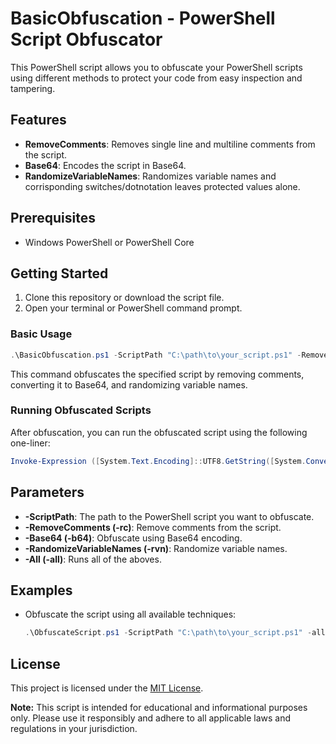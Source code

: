 
# BasicObfuscation - PowerShell Script Obfuscator

This PowerShell script allows you to obfuscate your PowerShell scripts using different methods to protect your code from easy inspection and tampering.

## Features

- **RemoveComments**: Removes single line and multiline comments from the script.
- **Base64**: Encodes the script in Base64.
- **RandomizeVariableNames**: Randomizes variable names and corrisponding switches/dotnotation leaves protected values alone.

## Prerequisites

- Windows PowerShell or PowerShell Core

## Getting Started

1. Clone this repository or download the script file.
2. Open your terminal or PowerShell command prompt.

### Basic Usage

```powershell
.\BasicObfuscation.ps1 -ScriptPath "C:\path\to\your_script.ps1" -RemoveComments -Base64 -RandomizeVariableNames
```

This command obfuscates the specified script by removing comments, converting it to Base64, and randomizing variable names.

### Running Obfuscated Scripts

After obfuscation, you can run the obfuscated script using the following one-liner:

```powershell
Invoke-Expression ([System.Text.Encoding]::UTF8.GetString([System.Convert]::FromBase64String((Get-Content -Raw -Path "obfuscated.ps1")))
```

## Parameters

- **-ScriptPath**: The path to the PowerShell script you want to obfuscate.
- **-RemoveComments (-rc)**: Remove comments from the script.
- **-Base64 (-b64)**: Obfuscate using Base64 encoding.
- **-RandomizeVariableNames (-rvn)**: Randomize variable names.
- **-All (-all)**: Runs all of the aboves.

## Examples

- Obfuscate the script using all available techniques:
  
  ```powershell
  .\ObfuscateScript.ps1 -ScriptPath "C:\path\to\your_script.ps1" -all
  ```

## License

This project is licensed under the [MIT License](LICENSE.md).


**Note:** This script is intended for educational and informational purposes only. Please use it responsibly and adhere to all applicable laws and regulations in your jurisdiction.
